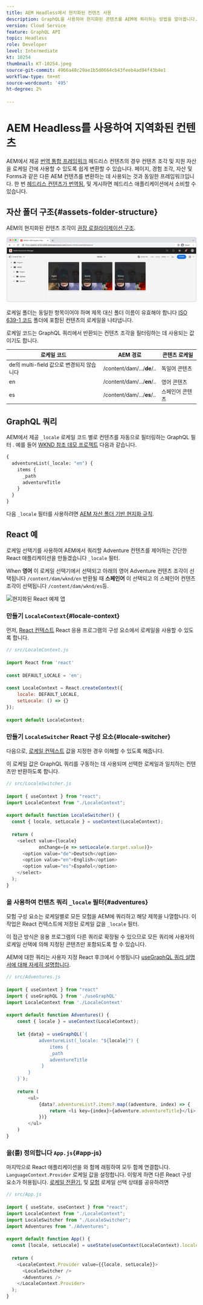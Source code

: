 ```yaml
---
title: AEM Headless에서 현지화된 컨텐츠 사용
description: GraphQL을 사용하여 현지화된 콘텐츠를 AEM에 쿼리하는 방법을 알아봅니다.
version: Cloud Service
feature: GraphQL API
topic: Headless
role: Developer
level: Intermediate
kt: 10254
thumbnail: KT-10254.jpeg
source-git-commit: 4966a48c29ae1b5d0664cb43feeb4ad94f43b4e1
workflow-type: tm+mt
source-wordcount: '495'
ht-degree: 2%

---
```



# AEM Headless를 사용하여 지역화된 컨텐츠

AEM에서 제공 [번역 통합 프레임워크](https://experienceleague.adobe.com/docs/experience-manager-cloud-service/content/sites/administering/reusing-content/translation/integration-framework.html) 헤드리스 컨텐츠의 경우 컨텐츠 조각 및 지원 자산을 로케일 간에 사용할 수 있도록 쉽게 변환할 수 있습니다. 페이지, 경험 조각, 자산 및 Forms과 같은 다른 AEM 컨텐츠를 변환하는 데 사용되는 것과 동일한 프레임워크입니다. 한 번 [헤드리스 컨텐츠가 번역됨](https://experienceleague.adobe.com/docs/experience-manager-cloud-service/content/headless/journeys/translation/overview.html?lang=ko), 및 게시하면 헤드리스 애플리케이션에서 소비할 수 있습니다.

## 자산 폴더 구조{#assets-folder-structure}

AEM의 현지화된 컨텐츠 조각이 [권장 로컬라이제이션 구조](https://experienceleague.adobe.com/docs/experience-manager-cloud-service/content/headless/journeys/translation/getting-started.html#recommended-structure).

![현지화된 AEM 자산 폴더](./assets/localized-content/asset-folders.jpg)

로케일 폴더는 동일한 항목이어야 하며 제목 대신 폴더 이름이 유효해야 합니다 [ISO 639-1 코드](https://en.wikipedia.org/wiki/List_of_ISO_639-1_codes) 폴더에 포함된 컨텐츠의 로케일을 나타냅니다.

로케일 코드는 GraphQL 쿼리에서 반환되는 컨텐츠 조각을 필터링하는 데 사용되는 값이기도 합니다.

| 로케일 코드 | AEM 경로 | 콘텐츠 로케일 |
|--------------------------------|----------|----------|
| de의 multi-field 값으로 변경되지 않습니다 | /content/dam/.../**de**/.. | 독일어 콘텐츠 |
| en | /content/dam/.../**en**/.. | 영어 콘텐츠 |
| es | /content/dam/.../**es**/.. | 스페인어 콘텐츠 |

## GraphQL 쿼리

AEM에서 제공 `_locale` 로케일 코드 별로 컨텐츠를 자동으로 필터링하는 GraphQL 필터 . 예를 들어 [WKND 참조 데모 프로젝트](https://experienceleague.adobe.com/docs/experience-manager-cloud-service/content/onboarding/demo-add-on/create-site.html) 다음과 같습니다.

```graphql
{
  adventureList(_locale: "en") {
    items {      
      _path
      adventureTitle
    }
  }
}
```

다음 `_locale` 필터를 사용하려면 [AEM 자산 폴더 기반 현지화 규칙](#assets-folder-structure).

## React 예

로케일 선택기를 사용하여 AEM에서 쿼리할 Adventure 컨텐츠를 제어하는 간단한 React 애플리케이션을 만들겠습니다 `_locale` 필터.

When __영어__ 이 로케일 선택기에서 선택되고 아래의 영어 Adventure 컨텐츠 조각이 선택됩니다 `/content/dam/wknd/en` 반환될 때 __스페인어__ 이 선택되고 의 스페인어 컨텐츠 조각이 선택됩니다 `/content/dam/wknd/es`등.

![현지화된 React 예제 앱](./assets/localized-content/react-example.png)

### 만들기 `LocaleContext`{#locale-context}

먼저, [React 컨텍스트](https://reactjs.org/docs/context.html) React 응용 프로그램의 구성 요소에서 로케일을 사용할 수 있도록 합니다.

```javascript
// src/LocaleContext.js

import React from 'react'

const DEFAULT_LOCALE = 'en';

const LocaleContext = React.createContext({
    locale: DEFAULT_LOCALE, 
    setLocale: () => {}
});

export default LocaleContext;
```

### 만들기 `LocaleSwitcher` React 구성 요소{#locale-switcher}

다음으로, [로케일 컨텍스트](#locale-context) 값을 지정한 경우 이해할 수 있도록 해줍니다.

이 로케일 값은 GraphQL 쿼리를 구동하는 데 사용되며 선택한 로케일과 일치하는 컨텐츠만 반환하도록 합니다.

```javascript
// src/LocaleSwitcher.js

import { useContext } from "react";
import LocaleContext from "./LocaleContext";

export default function LocaleSwitcher() {
  const { locale, setLocale } = useContext(LocaleContext);

  return (
    <select value={locale}
            onChange={e => setLocale(e.target.value)}>
      <option value="de">Deutsch</option>
      <option value="en">English</option>
      <option value="es">Español</option>
    </select>
  );
}
```

### 을 사용하여 컨텐츠 쿼리 `_locale` 필터{#adventures}

모험 구성 요소는 로케일별로 모든 모험을 AEM에 쿼리하고 해당 제목을 나열합니다. 이 작업은 React 컨텍스트에 저장된 로케일 값을 `_locale` 필터.

이 접근 방식은 응용 프로그램의 다른 쿼리로 확장될 수 있으므로 모든 쿼리에 사용자의 로케일 선택에 의해 지정된 콘텐츠만 포함되도록 할 수 있습니다.

AEM에 대한 쿼리는 사용자 지정 React 후크에서 수행됩니다 [useGraphQL 쿼리 설명서에 대해 자세히 설명합니다](./aem-headless-sdk.md).

```javascript
// src/Adventures.js

import { useContext } from "react"
import { useGraphQL } from './useGraphQL'
import LocaleContext from './LocaleContext'

export default function Adventures() {
    const { locale } = useContext(LocaleContext);

    let {data} = useGraphQL(`{
            adventureList(_locale: "${locale}") {
                items {      
                _path
                adventureTitle
             }
        }
    }`);

    return (
        <ul>
            {data?.adventureList?.items?.map((adventure, index) => { 
                return <li key={index}>{adventure.adventureTitle}</li>
            })}
        </ul>
    )
}
```

### 을(를) 정의합니다 `App.js`{#app-js}

마지막으로 React 애플리케이션을 와 함께 래핑하여 모두 함께 연결합니다. `LanguageContext.Provider` 로케일 값을 설정합니다. 이렇게 하면 다른 React 구성 요소가 허용됩니다. [로케일 전환기](#locale-switcher), 및 [모험](#adventures) 로케일 선택 상태를 공유하려면

```javascript
// src/App.js

import { useState, useContext } from "react";
import LocaleContext from "./LocaleContext";
import LocaleSwitcher from "./LocaleSwitcher";
import Adventures from "./Adventures";

export default function App() {
  const [locale, setLocale] = useState(useContext(LocaleContext).locale);

  return (
    <LocaleContext.Provider value={{locale, setLocale}}>
      <LocaleSwitcher />
      <Adventures />
    </LocaleContext.Provider>
  );
}
```
